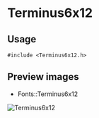 Terminus6x12
==========

Usage
------

    #include <Terminus6x12.h>

Preview images
--------------
* Fonts::Terminus6x12 

![Terminus6x12](https://raw.githubusercontent.com/Cariad/Terminus6x12/master/Preview/Terminus6x12.png)

